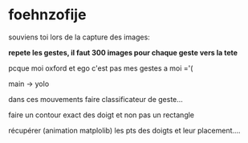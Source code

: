 # foehnzofije

souviens toi lors de la capture des images:

<strong>repete les gestes, il faut 300 images pour chaque geste vers la tete</strong>

pcque moi oxford et ego c'est pas mes gestes a moi ='(

main -> yolo

dans ces mouvements faire classificateur de geste... 

faire un contour exact des doigt et non pas un rectangle

récupérer (animation matplolib) les pts des doigts et leur placement....
